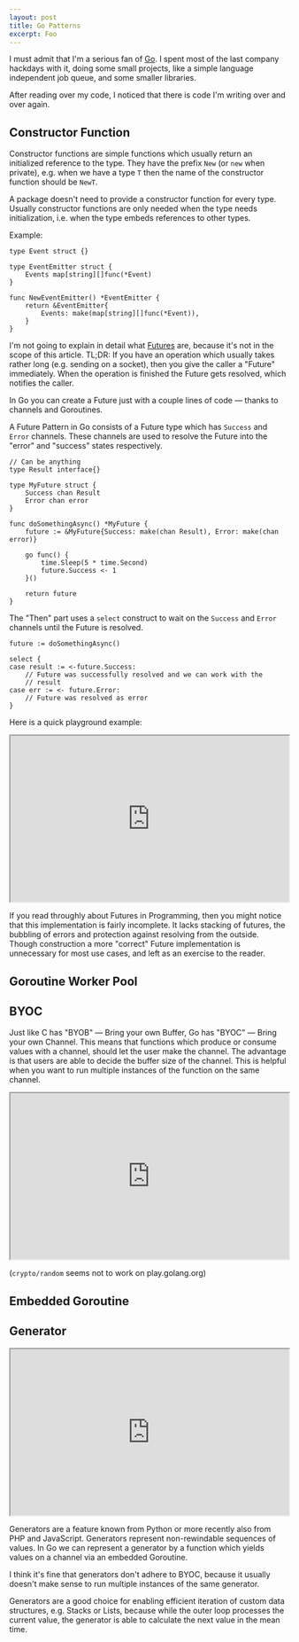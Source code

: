 ```yaml
---
layout: post
title: Go Patterns
excerpt: Foo
---
```


I must admit that I'm a serious fan of [Go][]. I spent most of the last
company hackdays with it, doing some small projects, like a simple
language independent job queue, and some smaller libraries.

After reading over my code, I noticed that there is code I'm writing
over and over again.

[Go]: http://golang.org

## Constructor Function

Constructor functions are simple functions which usually return an
initialized reference to the type. They have the prefix `New` (or `new` when private), e.g. when we have a type `T` then the name of the constructor
function should be `NewT`.

A package doesn't need to provide a constructor function for every type.
Usually constructor functions are only needed when the type needs
initialization, i.e. when the type embeds references to other types.

Example:

    type Event struct {}

    type EventEmitter struct {
        Events map[string][]func(*Event)
    }

    func NewEventEmitter() *EventEmitter {
        return &EventEmitter{
            Events: make(map[string][]func(*Event)),
        }
    }



I'm not going to explain in detail what [Futures][] are, because it's not in the
scope of this article. TL;DR: If you have an operation which usually
takes rather long (e.g. sending on a socket), then you give the caller a
"Future" immediately. When the operation is finished the Future gets
resolved, which notifies the caller.

In Go you can create a Future just with a couple lines of code —
thanks to channels and Goroutines.

A Future Pattern in Go consists of a Future type which has `Success` and
`Error` channels. These channels are used to resolve the Future into the
"error" and "success" states respectively. 

    // Can be anything
    type Result interface{}

    type MyFuture struct {
        Success chan Result
        Error chan error
    }

    func doSomethingAsync() *MyFuture {
        future := &MyFuture{Success: make(chan Result), Error: make(chan error)}

        go func() {
            time.Sleep(5 * time.Second)
            future.Success <- 1
        }()

        return future
    }

The "Then" part uses a `select` construct to wait on the `Success` 
and `Error` channels until the Future is resolved.

    future := doSomethingAsync()

    select {
    case result := <-future.Success:
        // Future was successfully resolved and we can work with the
        // result
    case err := <- future.Error:
        // Future was resolved as error
    }

Here is a quick playground example:

[Futures]: http://en.wikipedia.org/wiki/Future_(programming)

<iframe src="http://play.golang.org/p/vytsY0nx-c" style="width: 100%"
height=300></iframe>

If you read throughly about Futures in Programming, then you might
notice that this implementation is fairly incomplete. It lacks stacking
of futures, the bubbling of errors and protection against resolving from
the outside. Though construction a more "correct" Future implementation is 
unnecessary for most use cases, and left as an exercise to the reader.

## Goroutine Worker Pool

## BYOC

Just like C has "BYOB" — Bring your own Buffer, Go has "BYOC" — Bring
your own Channel. This means that functions which produce or consume
values with a channel, should let the user make the channel. The
advantage is that users are able to decide the buffer size of the
channel. This is helpful when you want to run multiple instances of the
function on the same channel.

<iframe src="http://play.golang.org/p/mrbJG-W9TE" style="width: 100%"
height=300></iframe>

(`crypto/random` seems not to work on play.golang.org)

## Embedded Goroutine

## Generator

<iframe src="http://play.golang.org/p/qagj2rN9p2" style="width: 100%" height=300></iframe>

Generators are a feature known from Python or more recently also from
PHP and JavaScript. Generators represent non-rewindable sequences of
values. In Go we can represent a generator by a function which yields
values on a channel via an embedded Goroutine.

I think it's fine that generators don't adhere to BYOC, because it
usually doesn't make sense to run multiple instances of the same
generator.

Generators are a good choice for enabling efficient iteration of custom
data structures, e.g. Stacks or Lists, because while the outer loop
processes the current value, the generator is able to calculate
the next value in the mean time.

